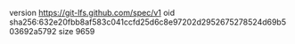 version https://git-lfs.github.com/spec/v1
oid sha256:632e20fbb8af583c041ccfd25d6c8e97202d2952675278524d69b503692a5792
size 9659
